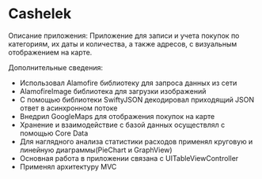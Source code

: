 # Cashelek
Описание приложения: Приложение для записи и учета покупок по категориям, их даты и количества, а также адресов, 
с визуальным отображением на карте.

Дополнительные сведения:
- Использовал Alamofire библиотеку для запроса данных из сети
- AlamofireImage библиотека для загрузки изображений
- С помощью библиотеки SwiftyJSON декодировал приходящий JSON ответ в асинхронном потоке
- Внедрил GoogleMaps для отображения покупок на карте
- Хранение и взаимодействие с базой данных осуществлял с помощью Core Data
- Для наглядного анализа статистики расходов применял круговую и линейную диаграммы(PieChart и GraphView)
- Основная работа в приложении связана с UITableViewController
- Применял архитектуру MVC
